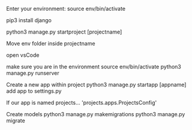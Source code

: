 Enter your environment:
source env/bin/activate

pip3 install django

python3 manage.py startproject [projectname]

Move env folder inside projectname

open vsCode

make sure you are in the environment
source env/bin/activate
python3 manage.py runserver

Create a new app within project
python3 manage.py startapp [appname]
add app to settings.py

If our app is named projects...
'projects.apps.ProjectsConfig'

Create models
python3 manage.py makemigrations
python3 manage.py migrate
